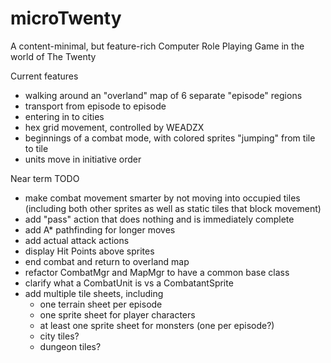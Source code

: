 # microTwenty
A content-minimal, but feature-rich Computer Role Playing Game in the world of The Twenty

Current features
- walking around an "overland" map of 6 separate "episode" regions
- transport from episode to episode
- entering in to cities
- hex grid movement, controlled by WEADZX
- beginnings of a combat mode, with colored sprites "jumping" from tile to tile
- units move in initiative order

Near term TODO
- make combat movement smarter by not moving into occupied tiles (including both other sprites as well as static tiles that block movement)
- add "pass" action that does nothing and is immediately complete
- add A* pathfinding for longer moves
- add actual attack actions
- display Hit Points above sprites
- end combat and return to overland map
- refactor CombatMgr and MapMgr to have a common base class
- clarify what a CombatUnit is vs a CombatantSprite
- add multiple tile sheets, including
  - one terrain sheet per episode
  - one sprite sheet for player characters
  - at least one sprite sheet for monsters (one per episode?)
  - city tiles?
  - dungeon tiles?